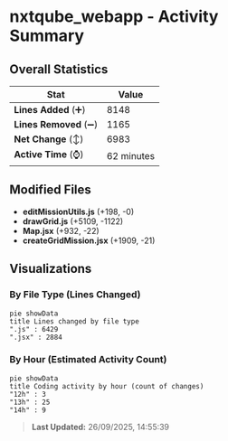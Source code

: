 # nxtqube_webapp - Activity Summary 

## Overall Statistics

| Stat                   | Value                                                             |
| ---------------------- | ----------------------------------------------------------------- |
| **Lines Added** (➕)   | 8148                                          |
| **Lines Removed** (➖) | 1165                                        |
| **Net Change** (↕)    | 6983                |
| **Active Time** (⌚)   | 62 minutes |


## Modified Files
- **editMissionUtils.js** (+198, -0)
- **drawGrid.js** (+5109, -1122)
- **Map.jsx** (+932, -22)
- **createGridMission.jsx** (+1909, -21)

## Visualizations

### By File Type (Lines Changed)

```mermaid
pie showData
title Lines changed by file type
".js" : 6429
".jsx" : 2884
```

### By Hour (Estimated Activity Count)

```mermaid
pie showData
title Coding activity by hour (count of changes)
"12h" : 3
"13h" : 25
"14h" : 9
```


> **Last Updated:** 26/09/2025, 14:55:39
